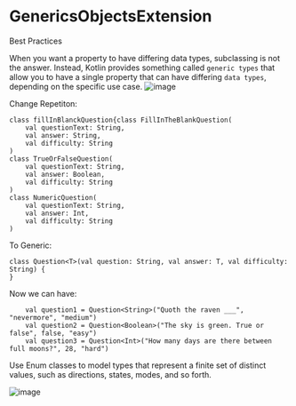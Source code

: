 # GenericsObjectsExtension
Best Practices

When you want a property to have differing data types, subclassing is not the answer. 
Instead, Kotlin provides something called `generic types` that allow you to have a single property that can have differing `data types`, depending on the specific use case.
![image](https://user-images.githubusercontent.com/8829018/179422933-d8e1aba6-ea0a-4e8f-8f62-f67f59043b9f.png)

Change Repetiton:
```
class fillInBlanckQuestion{class FillInTheBlankQuestion(
    val questionText: String,
    val answer: String,
    val difficulty: String
)
class TrueOrFalseQuestion(
    val questionText: String,
    val answer: Boolean,
    val difficulty: String
)
class NumericQuestion(
    val questionText: String,
    val answer: Int,
    val difficulty: String
)
```
To Generic: 

```
class Question<T>(val question: String, val answer: T, val difficulty: String) {
}
```
Now we can have:

```
    val question1 = Question<String>("Quoth the raven ___", "nevermore", "medium")
    val question2 = Question<Boolean>("The sky is green. True or false", false, "easy")
    val question3 = Question<Int>("How many days are there between full moons?", 28, "hard")
```
Use Enum classes to model types that represent a finite set of distinct values, such as directions, states, modes, and so forth.

![image](https://user-images.githubusercontent.com/8829018/179424197-82974f48-3c52-47a4-9d95-53225d15846e.png)
